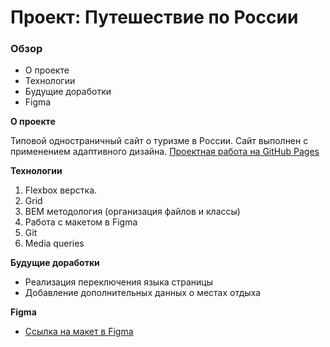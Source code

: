 # Проект: Путешествие по России

### Обзор
* О проекте
* Технологии
* Будущие доработки
* Figma

**О проекте**

Типовой одностраничный сайт о туризме в России. Сайт выполнен с применением адаптивного дизайна. 
[Проектная работа на GitHub Pages](https://rafforty.github.io/russian-travel/index.html)

**Технологии**

1. Flexbox верстка.
2. Grid
3. BEM методология (организация файлов и классы)
4. Работа с макетом в Figma
5. Git 
6. Media queries 

**Будущие доработки**

* Реализация переключения языка страницы
* Добавление дополнительных данных о местах отдыха

**Figma**

* [Ссылка на макет в Figma](https://www.figma.com/file/5S2WSbEFL6awjVWJ0NWL8Q/Sprint-3_-Russia-_-desktop-mobile?node-id=28503%3A0)
